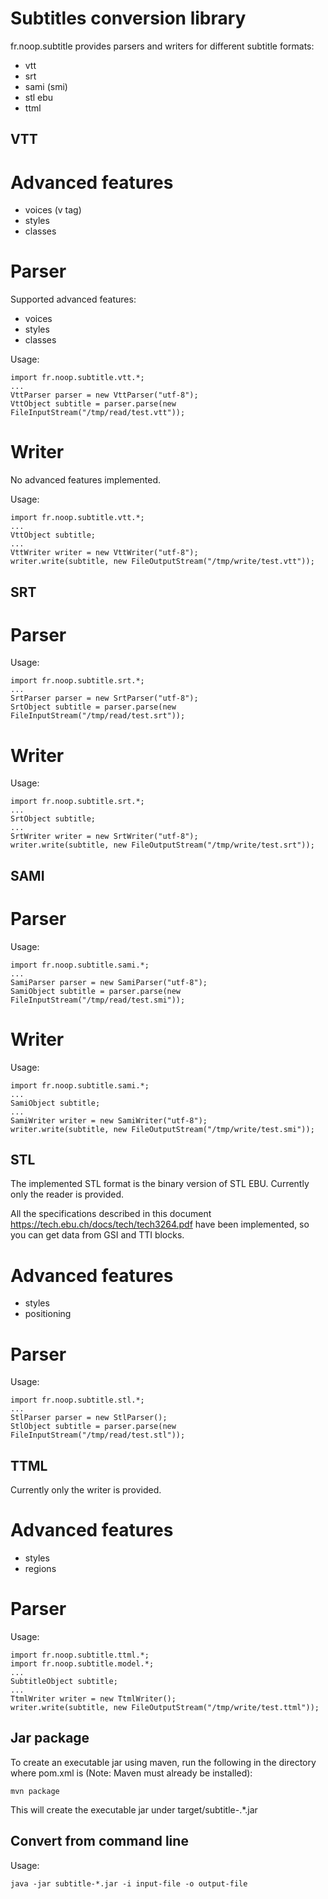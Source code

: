 Subtitles conversion library
============================

fr.noop.subtitle provides parsers and writers for different subtitle formats:

- vtt
- srt
- sami (smi)
- stl ebu
- ttml


VTT
---

Advanced features
=================

- voices (v tag)
- styles
- classes

Parser
======

Supported advanced features:

- voices
- styles
- classes

Usage:

    import fr.noop.subtitle.vtt.*;
    ...
    VttParser parser = new VttParser("utf-8");
    VttObject subtitle = parser.parse(new FileInputStream("/tmp/read/test.vtt"));
    
Writer
======

No advanced features implemented.

Usage:

    import fr.noop.subtitle.vtt.*;
    ...
    VttObject subtitle;
    ...
    VttWriter writer = new VttWriter("utf-8");
    writer.write(subtitle, new FileOutputStream("/tmp/write/test.vtt"));

SRT
---

Parser
======

Usage:

    import fr.noop.subtitle.srt.*;
    ...
    SrtParser parser = new SrtParser("utf-8");
    SrtObject subtitle = parser.parse(new FileInputStream("/tmp/read/test.srt"));
    
Writer
======

Usage:

    import fr.noop.subtitle.srt.*;
    ...
    SrtObject subtitle;
    ...
    SrtWriter writer = new SrtWriter("utf-8");
    writer.write(subtitle, new FileOutputStream("/tmp/write/test.srt"));
    
SAMI
----

Parser
======

Usage:

    import fr.noop.subtitle.sami.*;
    ...
    SamiParser parser = new SamiParser("utf-8");
    SamiObject subtitle = parser.parse(new FileInputStream("/tmp/read/test.smi"));
    
Writer
======

Usage:

    import fr.noop.subtitle.sami.*;
    ...
    SamiObject subtitle;
    ...
    SamiWriter writer = new SamiWriter("utf-8");
    writer.write(subtitle, new FileOutputStream("/tmp/write/test.smi"));
    
STL
---

The implemented STL format is the binary version of STL EBU.
Currently only the reader is provided.

All the specifications described in this document 
https://tech.ebu.ch/docs/tech/tech3264.pdf 
have been implemented, so you can get data from GSI and TTI blocks.

Advanced features
=================

- styles
- positioning

Parser
======

Usage:

    import fr.noop.subtitle.stl.*;
    ...
    StlParser parser = new StlParser();
    StlObject subtitle = parser.parse(new FileInputStream("/tmp/read/test.stl"));
    
TTML
----

Currently only the writer is provided.

Advanced features
=================

- styles
- regions

Parser
======

Usage:

    import fr.noop.subtitle.ttml.*;
    import fr.noop.subtitle.model.*;
    ...
    SubtitleObject subtitle;
    ...
    TtmlWriter writer = new TtmlWriter();
    writer.write(subtitle, new FileOutputStream("/tmp/write/test.ttml"));

Jar package
-----------

To create an executable jar using maven, run the following in the directory
where pom.xml is (Note: Maven must already be installed):

    mvn package

This will create the executable jar under target/subtitle-.*.jar

Convert from command line
-------------------------

Usage:

    java -jar subtitle-*.jar -i input-file -o output-file
